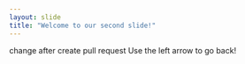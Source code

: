 ```yaml
---
layout: slide
title: "Welcome to our second slide!"
---
```

change after create pull request
Use the left arrow to go back!
